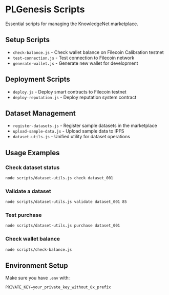 # PLGenesis Scripts

Essential scripts for managing the KnowledgeNet marketplace.

## Setup Scripts
- `check-balance.js` - Check wallet balance on Filecoin Calibration testnet
- `test-connection.js` - Test connection to Filecoin network
- `generate-wallet.js` - Generate new wallet for development

## Deployment Scripts
- `deploy.js` - Deploy smart contracts to Filecoin testnet
- `deploy-reputation.js` - Deploy reputation system contract

## Dataset Management
- `register-datasets.js` - Register sample datasets in the marketplace
- `upload-sample-data.js` - Upload sample data to IPFS
- `dataset-utils.js` - Unified utility for dataset operations

## Usage Examples

### Check dataset status
```bash
node scripts/dataset-utils.js check dataset_001
```

### Validate a dataset
```bash
node scripts/dataset-utils.js validate dataset_001 85
```

### Test purchase
```bash
node scripts/dataset-utils.js purchase dataset_001
```

### Check wallet balance
```bash
node scripts/check-balance.js
```

## Environment Setup
Make sure you have `.env` with:
```
PRIVATE_KEY=your_private_key_without_0x_prefix
```